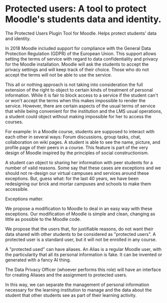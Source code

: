 # Protected users: A tool to protect Moodle's students data and identity.
The Protected Users Plugin Tool for Moodle. Helps protect students' data and identity.

In 2018 Moodle included support for compliance with the General Data Protection Regulation (GDPR) of the European Union. This support allows setting the terms of service with regard to data confidentiality and privacy for the Moodle installation. Moodle will ask the students to accept the privacy settings and will keep track of their choice. Those who do not accept the terms will not be able to use the service.  
 
This all or nothing approach is not taking into consideration the full extension of the right to object to certain kinds of treatment of personal information. While it is fair to block access to a service if the student can't or won't accept the terms when this makes impossible to render the service. However, there are certain aspects of the usual terms of service that while being convenient for the institution and the LMS usual operations, a student could object without making impossible for her to access the courses.  
 
For example: In a Moodle course, students are supposed to interact with each other in several ways: Forum discussions, group tasks, chat, collaboration on wiki pages. A student is able to see the name, picture, and profile page of their peers in a course. This feature is part of the very design of Moodle inspired by the principles of social constructionism.  
 
A student can object to sharing her information with peer students for a number of valid reasons. Some say that these cases are exceptions and we should not re-design our virtual campuses and services around these exceptions. But, guess what: for the last 40 years, we have been redesigning our brick and mortar campuses and schools to make them accessible.  
 
Exceptions matter.  
 
We propose a modification to Moodle to deal in an easy way with these exceptions. Our modification of Moodle is simple and clean, changing as little as possible to the Moodle code.  
 
We propose that the users that, for justifiable reasons, do not want their data shared with other students to be considered as "protected users". A protected user is a standard user, but it will not be enrolled in any course.  
 
A "protected used" can have aliases. An Alias is a regular Moodle user, with the particularity that all its personal information is fake. It can be invented or generated with a fancy AI thing.  
 
The Data Privacy Officer (whoever performs this role) will have an interface for creating Aliases and the assignment to protected users.  
 
In this way, we can separate the management of personal information necessary for the learning institution to manage and the data about the student that other students see as part of their learning activity. 

